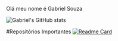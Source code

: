 Olá meu nome é Gabriel Souza

![Gabriel's GitHub stats](https://github-readme-stats.vercel.app/api?username=anuraghazra&show_icons=true&theme=radical)

#Repositórios Importantes
[![Readme Card](https://github-readme-stats.vercel.app/api/pin/?username=gsilvasouza&repo=ms-wallet&theme=radical)](https://github.com/anuraghazra/github-readme-stats)

